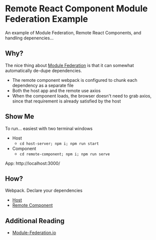# Remote React Component Module Federation Example
An example of Module Federation, Remote React Components, and handling depenencies...

## Why?
The nice thing about [Module Federation](https://module-federation.io/) is that it can somewhat automatically de-dupe dependencies.
* The remote component webpack is configured to chunk each dependency as a separate file
* Both the host app and the remote use axios
* When the component loads, the browser doesn't need to grab axios, since that requirement is already satisfied by the host

## Show Me
To run... easiest with two terminal windows

* Host
  * `cd host-server; npm i; npm run start`
* Component
  * `cd remote-component; npm i; npm run serve`
    
App: http://localhost:3000/

## How?
Webpack. Declare your dependencies

* [Host](https://github.com/jonroig/react-component-module-federation-example/blob/main/host-server/webpack.config.js#L39)
* [Remote Component](https://github.com/jonroig/react-component-module-federation-example/blob/main/remote-component/webpack.config.js#L65)

## Additional Reading
* [Module-Federation.io](https://module-federation.io/guide/start/index.html)
  
